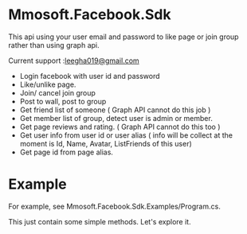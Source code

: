 # Mmosoft.Facebook.Sdk
This api using your user email and password to like page or join group rather than using graph api.

Current support :leegha019@gmail.com
- Login facebook with user id and password
- Like/unlike page.
- Join/ cancel join group
- Post to wall, post to group
- Get friend list of someone ( Graph API cannot do this job )
- Get member list of group, detect user is admin or member.
- Get page reviews and rating. ( Graph API cannot do this too )
- Get user info from user id or user alias ( info will be collect at the moment is Id, Name, Avatar, ListFriends of this user)
- Get page id from page alias.

# Example
For example, see Mmosoft.Facebook.Sdk.Examples/Program.cs.

This just contain some simple methods. Let's explore it.
